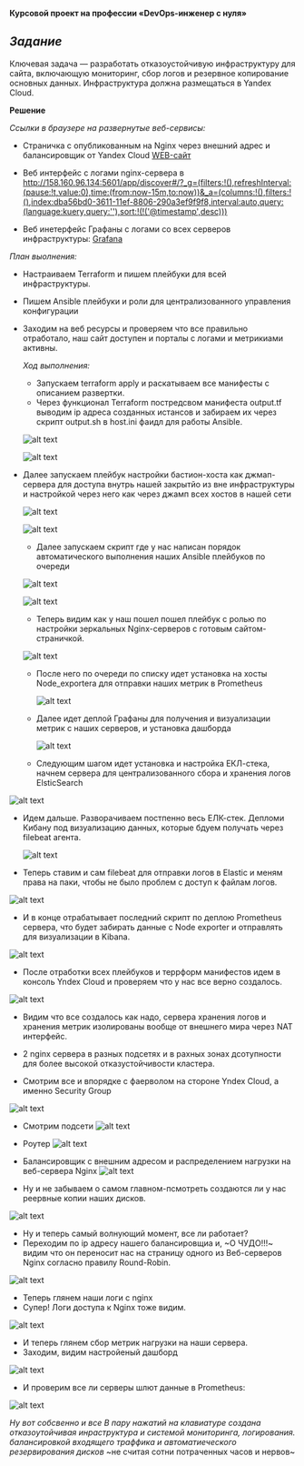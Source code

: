 **Курсовой проект на профессии «DevOps-инженер с нуля»**

*Задание*
----
Ключевая задача — разработать отказоустойчивую инфраструктуру для сайта, включающую мониторинг, сбор логов и резервное копирование основных данных. Инфраструктура должна размещаться в Yandex Cloud.

**Решение**

*Ссылки в браузере на развернутые веб-сервисы:*
- Страничка с опубликованным на Nginx через внешний адрес и балансировщик от Yandex Cloud [WEB-сайт](http://158.160.137.9/)
- Веб интерфейс с логами nginx-сервера в http://158.160.96.134:5601/app/discover#/?_g=(filters:!(),refreshInterval:(pause:!t,value:0),time:(from:now-15m,to:now))&_a=(columns:!(),filters:!(),index:dba56bd0-3611-11ef-8806-290a3ef9f9f8,interval:auto,query:(language:kuery,query:''),sort:!(!('@timestamp',desc)))

- Веб инетерфейс Графаны с логами со всех серверов инфраструктуры: [Grafana](http://158.160.62.41:3000/d/rYdddlPWk/node-exporter-full?orgId=1&refresh=1m&var-datasource=default&var-job=node&var-node=192.168.30.31:9100&var-diskdevices=%5Ba-z%5D%2B%7Cnvme%5B0-9%5D%2Bn%5B0-9%5D%2B%7Cmmcblk%5B0-9%5D%2B)

*План выолнения:*  


- Настраиваем Terraform и пишем плейбуки для всей инфраструктуры.
- Пишем Ansible плейбуки и роли для централизованного управления конфигурации
- Заходим на веб ресурсы и проверяем что все правильно отработало, наш сайт доступен и порталы с логами и метрикиами активны.

  *Ход выполнения:*

  - Запускаем terraform apply и раскатываем все манифесты с описанием развертки.
  - Через функционал Terraform постредсвом манифеста output.tf выводим ip адреса созданных истансов и забираем их через скрипт output.sh в host.ini фаидл для работы Ansible.
  
   ![alt text](https://github.com/mezhibo/Course_work/blob/9cdd71da7fd6afd3946ff697548cf6878d2fc820/IMG/1.jpg)

   ![alt text](https://github.com/mezhibo/Course_work/blob/9cdd71da7fd6afd3946ff697548cf6878d2fc820/IMG/2.jpg)
  
- Далее запускаем плейбук настройки бастион-хоста как джмап-сервера для доступа внутрь нашей закрытйо из вне инфраструктуры и настройкой через него как через джамп всех хостов в нашей сети

  ![alt text](https://github.com/mezhibo/Course_work/blob/9cdd71da7fd6afd3946ff697548cf6878d2fc820/IMG/3.jpg)

  ![alt text](https://github.com/mezhibo/Course_work/blob/9cdd71da7fd6afd3946ff697548cf6878d2fc820/IMG/4.jpg)


  - Далее запускаем скрипт где у нас написан порядок автоматического выполнения наших Ansible плейбуков по очереди

   ![alt text](https://github.com/mezhibo/Course_work/blob/9cdd71da7fd6afd3946ff697548cf6878d2fc820/IMG/6.jpg)

   ![alt text](https://github.com/mezhibo/Course_work/blob/9cdd71da7fd6afd3946ff697548cf6878d2fc820/IMG/5.jpg)


  - Теперь видим как у наш пошел пошел плейбук с ролью по настройки зеркальных Nginx-серверов с готовым сайтом-страничкой.

  ![alt text](https://github.com/mezhibo/Course_work/blob/9cdd71da7fd6afd3946ff697548cf6878d2fc820/IMG/install_nginx.jpg)

  - После него по очереди по списку идет установка на хосты Node_exportera для отправки наших метрик в Prometheus
 
    ![alt text](https://github.com/mezhibo/Course_work/blob/9cdd71da7fd6afd3946ff697548cf6878d2fc820/IMG/install_node_exporter.jpg)

  - Далее идет деплой Графаны для получения и визуализации метрик с наших серверов, и установка дашборда

     ![alt text](https://github.com/mezhibo/Course_work/blob/9cdd71da7fd6afd3946ff697548cf6878d2fc820/IMG/install%20grafana.jpg)

  - Следующим шагом идет установка и настройка ЕКЛ-стека, начнем сервера для централизованного сбора и хранения логов ElsticSearch

 ![alt text](https://github.com/mezhibo/Course_work/blob/9cdd71da7fd6afd3946ff697548cf6878d2fc820/IMG/install%20elastic.jpg)

 - Идем дальше. Разворачиваем постпенно весь ЕЛК-стек. Депломи Кибану под визуализацию данных, которые бдуем получать через filebeat агента.

   ![alt text](https://github.com/mezhibo/Course_work/blob/9cdd71da7fd6afd3946ff697548cf6878d2fc820/IMG/install%20elastic.jpg)

- Теперь ставим и сам filebeat для отправки логов в Elastic и меням права на паки, чтобы не было проблем с доступ к файлам логов.

![alt text](https://github.com/mezhibo/Course_work/blob/9cdd71da7fd6afd3946ff697548cf6878d2fc820/IMG/Install%20filebeat.jpg)

- И в конце отрабатывает последний скрипт по деплою Prometheus сервера, что будет забирать данные с Node exporter и отправлять для визуализации в Kibana.

![alt text](https://github.com/mezhibo/Course_work/blob/9cdd71da7fd6afd3946ff697548cf6878d2fc820/IMG/install%20prometheus.jpg)

- После отработки всех плейбуков и террформ манифестов идем в консоль Yndex Cloud и проверяем что у нас все верно создалось.

![alt text](https://github.com/mezhibo/Course_work/blob/9cdd71da7fd6afd3946ff697548cf6878d2fc820/IMG/all_servers.jpg)

- Видим что все создалось как надо, сервера хранения логов и хранения метрик изолированы вообще от внешнего мира через NAT интерфейс.
- 2 nginx сервера в разных подсетях и в рахных зонах дсотупности для более высокой отказустойчивости кластера.

- Смотрим все и впорядке с фаерволом на стороне Yndex Cloud, а именно Security Group

![alt text](https://github.com/mezhibo/Course_work/blob/9cdd71da7fd6afd3946ff697548cf6878d2fc820/IMG/security_group.jpg)  


- Смотрим подсети
![alt text](https://github.com/mezhibo/Course_work/blob/9cdd71da7fd6afd3946ff697548cf6878d2fc820/IMG/network_sub_net.jpg)

- Роутер
![alt text](https://github.com/mezhibo/Course_work/blob/9cdd71da7fd6afd3946ff697548cf6878d2fc820/IMG/router.jpg)

- Балансировщик с внешним адресом и распределением нагрузки на веб-сервера Nginx
  ![alt text](https://github.com/mezhibo/Course_work/blob/9cdd71da7fd6afd3946ff697548cf6878d2fc820/IMG/alb.jpg)

- Ну и не забываем о самом главном-псмотреть создаются ли у нас реервные копии наших дисков.

![alt text](https://github.com/mezhibo/Course_work/blob/9cdd71da7fd6afd3946ff697548cf6878d2fc820/IMG/shedule%20shanshot.jpg)

- Ну и теперь самый волнующий момент, все ли работает?
- Переходим по ip адресу нашего балансировщиа и, ~О ЧУДО!!!~  видим что он переносит нас на страницу одного из Веб-серверов Nginx согласно правилу Round-Robin.

![alt text](https://github.com/mezhibo/Course_work/blob/9cdd71da7fd6afd3946ff697548cf6878d2fc820/IMG/web_nginx.jpg)

- Теперь глянем наши логи с nginx
- Супер! Логи доступа к Nginx тоже видим.

![alt text](https://github.com/mezhibo/Course_work/blob/9cdd71da7fd6afd3946ff697548cf6878d2fc820/IMG/web_kinaba.jpg)

- И теперь глянем сбор метрик нагрузки на наши сервера.
- Заходим, видим настройеный дашборд

![alt text](https://github.com/mezhibo/Course_work/blob/9cdd71da7fd6afd3946ff697548cf6878d2fc820/IMG/web_grafana.jpg)

- И проверим все ли серверы шлют данные в Prometheus:

![alt text](https://github.com/mezhibo/Course_work/blob/9cdd71da7fd6afd3946ff697548cf6878d2fc820/IMG/kibana_hosts.jpg)

*Ну вот собсвенно и все*
*В пару нажатий на клавиатуре создана отказоутойчивая инраструктура и системой мониторинга, логирования. балансировкой входящего траффика и автоматиеческого резервирования дисков*
~не считая сотни потраченных часов и нервов~


  



    
